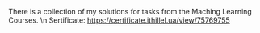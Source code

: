 There is a collection of my solutions for tasks from the Maching Learning Courses. \n
Sertificate: https://certificate.ithillel.ua/view/75769755
